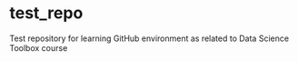 # test_repo
Test repository for learning GitHub environment as related to Data Science Toolbox course
